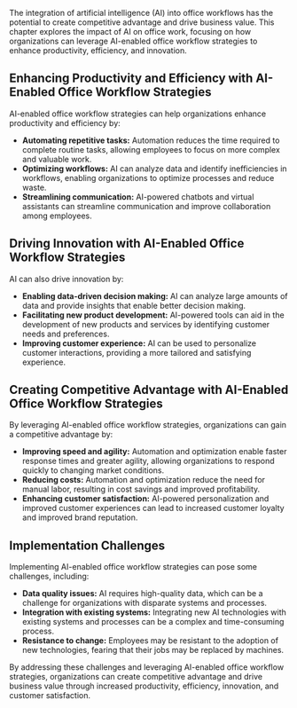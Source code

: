 
The integration of artificial intelligence (AI) into office workflows has the potential to create competitive advantage and drive business value. This chapter explores the impact of AI on office work, focusing on how organizations can leverage AI-enabled office workflow strategies to enhance productivity, efficiency, and innovation.

Enhancing Productivity and Efficiency with AI-Enabled Office Workflow Strategies
--------------------------------------------------------------------------------

AI-enabled office workflow strategies can help organizations enhance productivity and efficiency by:

* **Automating repetitive tasks:** Automation reduces the time required to complete routine tasks, allowing employees to focus on more complex and valuable work.
* **Optimizing workflows:** AI can analyze data and identify inefficiencies in workflows, enabling organizations to optimize processes and reduce waste.
* **Streamlining communication:** AI-powered chatbots and virtual assistants can streamline communication and improve collaboration among employees.

Driving Innovation with AI-Enabled Office Workflow Strategies
-------------------------------------------------------------

AI can also drive innovation by:

* **Enabling data-driven decision making:** AI can analyze large amounts of data and provide insights that enable better decision making.
* **Facilitating new product development:** AI-powered tools can aid in the development of new products and services by identifying customer needs and preferences.
* **Improving customer experience:** AI can be used to personalize customer interactions, providing a more tailored and satisfying experience.

Creating Competitive Advantage with AI-Enabled Office Workflow Strategies
-------------------------------------------------------------------------

By leveraging AI-enabled office workflow strategies, organizations can gain a competitive advantage by:

* **Improving speed and agility:** Automation and optimization enable faster response times and greater agility, allowing organizations to respond quickly to changing market conditions.
* **Reducing costs:** Automation and optimization reduce the need for manual labor, resulting in cost savings and improved profitability.
* **Enhancing customer satisfaction:** AI-powered personalization and improved customer experiences can lead to increased customer loyalty and improved brand reputation.

Implementation Challenges
-------------------------

Implementing AI-enabled office workflow strategies can pose some challenges, including:

* **Data quality issues:** AI requires high-quality data, which can be a challenge for organizations with disparate systems and processes.
* **Integration with existing systems:** Integrating new AI technologies with existing systems and processes can be a complex and time-consuming process.
* **Resistance to change:** Employees may be resistant to the adoption of new technologies, fearing that their jobs may be replaced by machines.

By addressing these challenges and leveraging AI-enabled office workflow strategies, organizations can create competitive advantage and drive business value through increased productivity, efficiency, innovation, and customer satisfaction.
